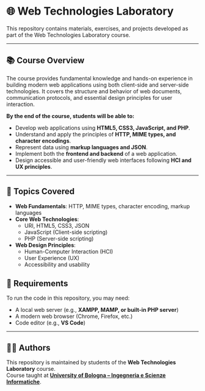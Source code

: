 # 🌐 Web Technologies Laboratory

This repository contains materials, exercises, and projects developed as part of the Web Technologies Laboratory course.

---

## 📚 Course Overview

The course provides fundamental knowledge and hands-on experience in building modern web applications using both client-side and server-side technologies. It covers the structure and behavior of web documents, communication protocols, and essential design principles for user interaction.

**By the end of the course, students will be able to:**
- Develop web applications using **HTML5, CSS3, JavaScript, and PHP**.
- Understand and apply the principles of **HTTP, MIME types, and character encodings**.
- Represent data using **markup languages and JSON**.
- Implement both the **frontend and backend** of a web application.
- Design accessible and user-friendly web interfaces following **HCI and UX principles**.

---

## 🧠 Topics Covered

- **Web Fundamentals**: HTTP, MIME types, character encoding, markup languages  
- **Core Web Technologies**:
  - URI, HTML5, CSS3, JSON  
  - JavaScript (Client-side scripting)  
  - PHP (Server-side scripting)  
- **Web Design Principles**:
  - Human-Computer Interaction (HCI)  
  - User Experience (UX)  
  - Accessibility and usability  

## 🔧 Requirements

To run the code in this repository, you may need:
- A local web server (e.g., **XAMPP, MAMP, or built-in PHP server**)  
- A modern web browser (Chrome, Firefox, etc.)  
- Code editor (e.g., **VS Code**)  

---

## 👩‍💻 Authors

This repository is maintained by students of the **Web Technologies Laboratory** course.  
Course taught at **[University of Bologna – Ingegneria e Scienze Informatiche](https://corsi.unibo.it/laurea/IngegneriaScienzeInformatiche)**.